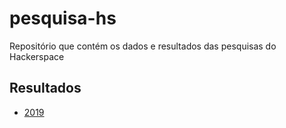 # pesquisa-hs
Repositório que contém os dados e resultados das pesquisas do Hackerspace

## Resultados

* [2019](/2019/resultado.pdf)